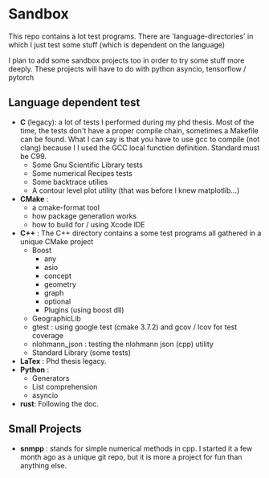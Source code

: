# Sandbox

This repo contains a lot test programs. There are 'language-directories' in
which I just test some stuff (which is dependent on the language)

I plan to add some sandbox projects too in order to try some stuff more deeply.
These projects will have to do with python asyncio, tensorflow / pytorch

## Language dependent test
* **C** (legacy): a lot of tests I performed during my phd thesis. Most of the
time, the tests don't have a proper compile chain, sometimes a Makefile can be
found. What I can say is that you have to use gcc to compile (not clang)
because I I used the GCC local function definition. Standard must be C99.
  - Some Gnu Scientific Library tests
  - Some numerical Recipes tests
  - Some backtrace utilies
  - A contour level plot utility (that was before I knew matplotlib...)
* **CMake** :
  - a cmake-format tool
  - how package generation works
  - how to build for / using Xcode IDE
* **C++** : The C++ directory contains a some test programs all gathered in a
unique CMake project
  - Boost
    - any
    - asio
    - concept
    - geometry
    - graph
    - optional
    - Plugins (using boost dll)
  - GeographicLib
  - gtest : using google test (cmake 3.7.2) and gcov / lcov for test coverage
  - nlohmann_json : testing the nlohmann json (cpp) utility
  - Standard Library (some tests)
* **LaTex** : Phd thesis legacy.
* **Python** :
  - Generators
  - List comprehension
  - asyncio
* **rust**: Following the doc.

## Small Projects
- **snmpp** : stands for simple numerical methods in cpp. I started it a few
  month ago as a unique git repo, but it is more a project for fun than
  anything else.
